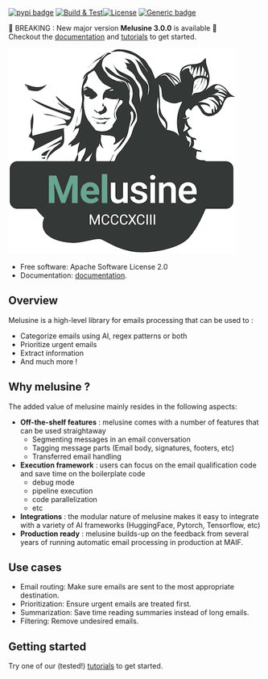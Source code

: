 [![pypi badge](https://img.shields.io/pypi/v/melusine.svg)](https://pypi.python.org/pypi/melusine)
[![Build & Test](https://github.com/MAIF/melusine/actions/workflows/main.yml/badge.svg?branch=master)](https://github.com/MAIF/melusine/actions/workflows/main.yml)[![License](https://img.shields.io/badge/License-Apache%202.0-blue.svg)](https://opensource.org/licenses/Apache-2.0)
[![Generic badge](https://img.shields.io/badge/python-3.8+-blue.svg)](https://shields.io/)

🎉 BREAKING : New major version **Melusine 3.0.0** is available 🎉  
Checkout the [documentation](https://maif.github.io/melusine/) and [tutorials](https://maif.github.io/melusine/tutorials/00_GettingStarted/) to get started.

<!-- <img src=`docs/_static/melusine.png` width=`200`/> -->
![](docs/_static/melusine.png)

- Free software: Apache Software License 2.0
- Documentation: [documentation](https://maif.github.io/melusine/).

## Overview


Melusine is a high-level library for emails processing that can be used to :

- Categorize emails using AI, regex patterns or both
- Prioritize urgent emails
- Extract information
- And much more !

## Why melusine ?

The added value of melusine mainly resides in the following aspects:

- **Off-the-shelf features** :  melusine comes with a number of features that can be used straightaway
    - Segmenting messages in an email conversation
    - Tagging message parts (Email body, signatures, footers, etc)
    - Transferred email handling
- **Execution framework** : users can focus on the email qualification code and save time on the boilerplate code  
    - debug mode  
    - pipeline execution  
    - code parallelization
    - etc
- **Integrations** : the modular nature of melusine makes it easy to integrate with a variety of AI frameworks
  (HuggingFace, Pytorch, Tensorflow, etc)
- **Production ready** : melusine builds-up on the feedback from several years of running automatic email processing 
in production at MAIF.

## Use cases

- Email routing: Make sure emails are sent to the most appropriate destination.
- Prioritization: Ensure urgent emails are treated first.
- Summarization: Save time reading summaries instead of long emails.
- Filtering: Remove undesired emails.

## Getting started

Try one of our (tested!) [tutorials](https://maif.github.io/melusine/tutorials/00_GettingStarted/) to get started.
